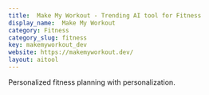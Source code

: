 ```yaml
---
title:  Make My Workout - Trending AI tool for Fitness
display_name:  Make My Workout
category: Fitness
category_slug: fitness
key: makemyworkout_dev
website: https://makemyworkout.dev/
layout: aitool
---
```


Personalized fitness planning with personalization.
